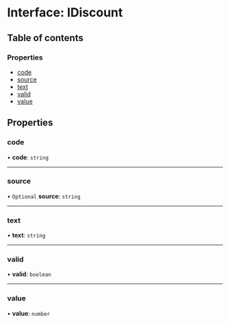 # Interface: IDiscount

## Table of contents

### Properties

- [code](IDiscount.md#code)
- [source](IDiscount.md#source)
- [text](IDiscount.md#text)
- [valid](IDiscount.md#valid)
- [value](IDiscount.md#value)

## Properties

### code

• **code**: `string`

___

### source

• `Optional` **source**: `string`

___

### text

• **text**: `string`

___

### valid

• **valid**: `boolean`

___

### value

• **value**: `number`
